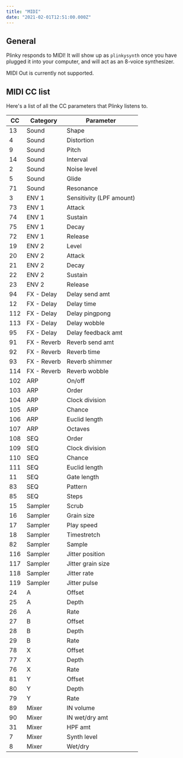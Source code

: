 ```yaml
---
title: "MIDI"
date: "2021-02-01T12:51:00.000Z"
---
```


## General

Plinky responds to MIDI! It will show up as `plinkysynth` once you have plugged it into your computer, and will act as an 8-voice synthesizer.

MIDI Out is currently not supported.

## MIDI CC list

Here's a list of all the CC parameters that Plinky listens to.

CC| Category | Parameter
--|------|-----------
13 | Sound | Shape
4 | Sound | Distortion
9 | Sound | Pitch
14 | Sound | Interval
2 | Sound | Noise level
5 | Sound | Glide
71 | Sound | Resonance
3 | ENV 1 | Sensitivity (LPF amount)
73 | ENV 1 | Attack
74 | ENV 1 | Sustain
75 | ENV 1 | Decay
72 | ENV 1 | Release
19 | ENV 2 | Level
20 | ENV 2 | Attack
21 | ENV 2 | Decay
22 | ENV 2 | Sustain
23 | ENV 2 | Release
94 | FX - Delay | Delay send amt
12 | FX - Delay | Delay time
112 | FX - Delay | Delay pingpong
113 | FX - Delay | Delay wobble
95 | FX - Delay | Delay feedback amt
91 | FX - Reverb | Reverb send amt
92 | FX - Reverb | Reverb time
93 | FX - Reverb | Reverb shimmer
114 | FX - Reverb | Reverb wobble
102 | ARP | On/off
103 | ARP | Order
104 | ARP | Clock division
105 | ARP | Chance
106 | ARP | Euclid length
107 | ARP | Octaves
108 | SEQ | Order
109 | SEQ | Clock division
110 | SEQ | Chance
111 | SEQ | Euclid length
11 | SEQ | Gate length
83 | SEQ | Pattern
85 | SEQ | Steps
15 | Sampler | Scrub
16 | Sampler | Grain size
17 | Sampler | Play speed
18 | Sampler | Timestretch
82 | Sampler | Sample
116 | Sampler | Jitter position
117 | Sampler | Jitter grain size
118 | Sampler | Jitter rate
119 | Sampler | Jitter pulse
24 | A | Offset
25 | A | Depth
26 | A | Rate
27 | B | Offset
28 | B | Depth
29 | B | Rate
78 | X | Offset
77 | X | Depth
76 | X | Rate
81 | Y | Offset
80 | Y | Depth
79 | Y | Rate
89 | Mixer | IN volume
90 | Mixer | IN wet/dry amt
31 | Mixer | HPF amt
7 | Mixer | Synth level
8 | Mixer | Wet/dry
